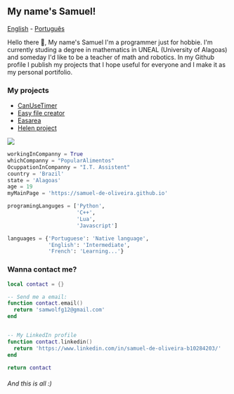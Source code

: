 ## My name's Samuel!

[English](https://github.com/Samuel-de-Oliveira/Samuel-de-Oliveira) - [Português](https://github.com/Samuel-de-Oliveira/Samuel-de-Oliveira/blob/main/LEIA-ME.md)

Hello there 👋, My name's Samuel I'm a programmer just for hobbie. I'm currently studing a degree in mathematics in UNEAL (University of Alagoas)
and someday I'd like to be a teacher of math and robotics. In my Github profile I publish my projects that I hope useful for everyone and I make it
as my personal portifolio.

### My projects

- [CanUseTimer](https://github.com/Samuel-de-Oliveira/CanUseTimer)
- [Easy file creator](https://github.com/samuel-de-Oliveira/easyFileCreator)
- [Easarea](https://github.com/samuel-de-oliveira/Easarea)
- [Helen project](https://github.com/samuel-de-Oliveira/helen)

<img src="https://github-readme-stats.vercel.app/api/top-langs/?username=samuel-de-oliveira&layout=compact&langs_count=12&theme=darcula">

``` Python
workingInCompanny = True
whichCompanny = "PopularAlimentos"
OcuppationInCompanny = "I.T. Assistent"
country = 'Brazil'
state = 'Alagoas'
age = 19
myMainPage = 'https://samuel-de-oliveira.github.io'

programingLanguges = ['Python',
                      'C++',
                      'Lua',
                      'Javascript']

languages = {'Portuguese': 'Native language', 
             'English': 'Intermediate',
             'French': 'Learning...'}
```

### Wanna contact me?

```lua
local contact = {}

-- Send me a email:
function contact.email()
  return 'samwolfg12@gmail.com'
end


-- My LinkedIn profile
function contact.linkedin()
  return 'https://www.linkedin.com/in/samuel-de-oliveira-b10284203/'
end

return contact
```

###### *And this is all :)*
